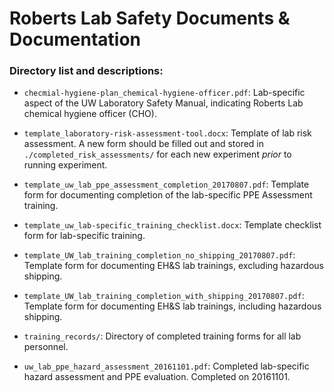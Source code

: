 # Roberts Lab Safety Documents & Documentation

### Directory list and descriptions:

- `checmial-hygiene-plan_chemical-hygiene-officer.pdf`: Lab-specific aspect of the UW Laboratory Safety Manual, indicating Roberts Lab chemical hygiene officer (CHO).

- `template_laboratory-risk-assessment-tool.docx`: Template of lab risk assessment. A new form should be filled out and stored in `./completed_risk_assessments/` for each new experiment _prior_ to running experiment.

- `template_uw_lab_ppe_assessment_completion_20170807.pdf`: Template form for documenting completion of the lab-specific PPE Assessment training.

- `template_uw_lab-specific_training_checklist.docx`: Template checklist form for lab-specific training.

- `template_UW_lab_training_completion_no_shipping_20170807.pdf`: Template form for documenting EH&S lab trainings, excluding hazardous shipping.

- `template_UW_lab_training_completion_with_shipping_20170807.pdf`: Template form for documenting EH&S lab trainings, including hazardous shipping.

- `training_records/`: Directory of completed training forms for all lab personnel.

- `uw_lab_ppe_hazard_assessment_20161101.pdf`: Completed lab-specific hazard assessment and PPE evaluation. Completed on 20161101.
